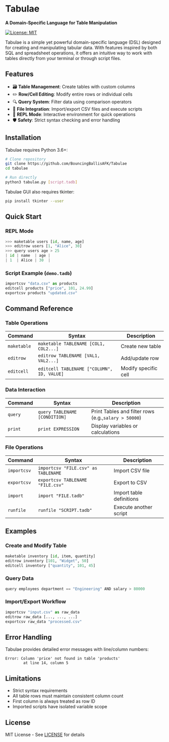 # Tabulae

**A Domain-Specific Language for Table Manipulation**

[![License: MIT](https://img.shields.io/badge/License-MIT-yellow.svg)](https://opensource.org/licenses/MIT)

Tabulae is a simple yet powerful domain-specific language (DSL) designed for creating and manipulating tabular data. With features inspired by both SQL and spreadsheet operations, it offers an intuitive way to work with tables directly from your terminal or through script files.

## Features

- 🗃️ **Table Management**: Create tables with custom columns
- ✏️ **Row/Cell Editing**: Modify entire rows or individual cells
- 🔍 **Query System**: Filter data using comparison operators
- 📁 **File Integration**: Import/export CSV files and execute scripts
- 🔄 **REPL Mode**: Interactive environment for quick operations
- 🛡️ **Safety**: Strict syntax checking and error handling

## Installation

Tabulae requires Python 3.6+:

```bash
# Clone repository
git clone https://github.com/BouncingBallisAFK/Tabulae
cd tabulae

# Run directly
python3 tabulae.py [script.tadb]
```
Tabulae GUI also requires tkinter:
```bash
pip install tkinter --user
```
## Quick Start

### REPL Mode

```python
>>> maketable users [id, name, age]
>>> editrow users [1, "Alice", 30]
>>> query users age > 25
| id | name  | age |
| 1  | Alice | 30  |
```

### Script Example (`demo.tadb`)

```python
importcsv "data.csv" as products
editcell products ["price", 101, 24.99]
exportcsv products "updated.csv"
```

## Command Reference

### Table Operations


| Command     | Syntax                                     | Description          |
| ------------- | -------------------------------------------- | ---------------------- |
| `maketable` | `maketable TABLENAME [COL1, COL2...]`      | Create new table     |
| `editrow`   | `editrow TABLENAME [VAL1, VAL2...]`        | Add/update row       |
| `editcell`  | `editcell TABLENAME ["COLUMN", ID, VALUE]` | Modify specific cell |

### Data Interaction


| Command | Syntax                        | Description                         |
| --------- | ------------------------------- | ------------------------------------- |
| `query` | `query TABLENAME [CONDITION]` | Print Tables and filter rows (e.g.,`salary > 50000`) |
| `print` | `print EXPRESSION`            | Display variables or calculations   |

### File Operations


| Command     | Syntax                              | Description              |
| ------------- | ------------------------------------- | -------------------------- |
| `importcsv` | `importcsv "FILE.csv" as TABLENAME` | Import CSV file          |
| `exportcsv` | `exportcsv TABLENAME "FILE.csv"`    | Export to CSV            |
| `import`    | `import "FILE.tadb"`                | Import table definitions |
| `runfile` | `runfile "SCRIPT.tadb"`           | Execute another script   |

## Examples

### Create and Modify Table

```python
maketable inventory [id, item, quantity]
editrow inventory [101, "Widget", 50]
editcell inventory ["quantity", 101, 45]
```

### Query Data

```python
query employees department == "Engineering" AND salary > 80000
```

### Import/Export Workflow

```python
importcsv "input.csv" as raw_data
editrow raw_data [..., ..., ...]
exportcsv raw_data "processed.csv"
```

## Error Handling

Tabulae provides detailed error messages with line/column numbers:

```
Error: Column 'price' not found in table 'products' 
        at line 14, column 5
```

## Limitations

- Strict syntax requirements
- All table rows must maintain consistent column count
- First column is always treated as row ID
- Imported scripts have isolated variable scope

## License

MIT License - See [LICENSE](LICENSE) for details
